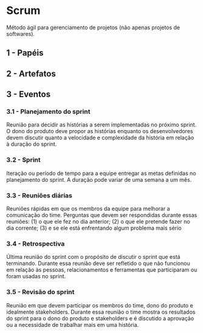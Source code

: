 # Scrum
Método ágil para gerenciamento de projetos (não apenas projetos de softwares).

## 1 - Papéis

## 2 - Artefatos

## 3 - Eventos
### 3.1 - Planejamento do sprint
Reunião para decidir as histórias a serem implementadas no próximo sprint.
O dono do produto deve propor as histórias enquanto os desenvolvedores devem discutir quanto a velocidade e complexidade da história em relação à duração do sprint.
### 3.2 - Sprint
Iteração ou período de tempo para a equipe entregar as metas definidas no planejamento do sprint.
A duração pode variar de uma semana a um mês.
### 3.3 - Reuniões diárias
Reuniões rápidas em que os membros da equipe para melhorar a comunicação do time.
Perguntas que devem ser respondidas durante essas reuniões:
(1) o que ele fez no dia anterior; 
(2) o que ele pretende fazer no dia corrente; 
(3) e se ele está enfrentando algum problema mais sério
### 3.4 - Retrospectiva
Última reunião do sprint com o propósito de discutir o sprint que está terminando.
Durante essa reunião deve ser refletido o que não funcionou em relação às pessoas, relacionamentos e ferramentas que participaram ou foram usadas no sprint.
### 3.5 - Revisão do sprint
Reunião em que devem participar os membros do time, dono do produto e idealmente stakeholders.
Durante essa reunião o time mostra os resultados do sprint para o dono do produto e stakeholders e é discutido a aprovação ou a necessidade de trabalhar mais em uma história.
